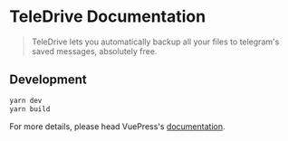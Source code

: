 # TeleDrive Documentation

> TeleDrive lets you automatically backup all your files to telegram's saved messages, absolutely free.

## Development

```bash
yarn dev
yarn build
```

For more details, please head VuePress's [documentation](https://v1.vuepress.vuejs.org/).


